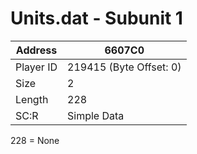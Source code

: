 #  Units.dat - Subunit 1
Address   | 6607C0
----------|-------------
Player ID | 219415 (Byte Offset: 0)
Size 	  | 2
Length 	  | 228
SC:R      | Simple Data

228 = None
